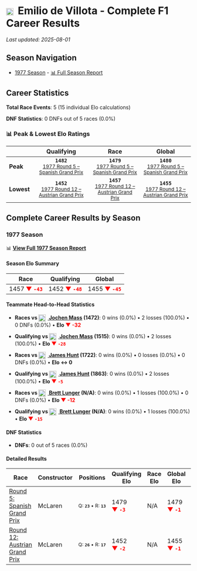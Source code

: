 # <img src="https://upload.wikimedia.org/wikipedia/commons/9/9a/Flag_of_Spain.svg" alt="Spain" width="20" height="auto" style="vertical-align: middle; margin-right: 5px;" onerror="this.outerHTML='🇪🇸'; this.style.marginRight='5px';"/> Emilio de Villota - Complete F1 Career Results

*Last updated: 2025-08-01*

## Season Navigation

- [1977 Season](#1977-season) - [📊 Full Season Report](../seasons/1977-season-report)

## Career Statistics

**Total Race Events**: 5 (15 individual Elo calculations)

**DNF Statistics**: 0 DNFs out of 5 races (0.0%)

### 📊 Peak & Lowest Elo Ratings

| &nbsp; | Qualifying | Race | Global |
|-------|------------|------|--------|
| **Peak** | <center>**`1482`**<br/><small>[1977 Round 5 – Spanish Grand Prix](../seasons/1977-season-report#round-5-spanish-grand-prix)</small></center> | <center>**`1479`**<br/><small>[1977 Round 5 – Spanish Grand Prix](../seasons/1977-season-report#round-5-spanish-grand-prix)</small></center> | <center>**`1480`**<br/><small>[1977 Round 5 – Spanish Grand Prix](../seasons/1977-season-report#round-5-spanish-grand-prix)</small></center> |
| **Lowest** | <center>**`1452`**<br/><small>[1977 Round 12 – Austrian Grand Prix](../seasons/1977-season-report#round-12-austrian-grand-prix)</small></center> | <center>**`1457`**<br/><small>[1977 Round 12 – Austrian Grand Prix](../seasons/1977-season-report#round-12-austrian-grand-prix)</small></center> | <center>**`1455`**<br/><small>[1977 Round 12 – Austrian Grand Prix](../seasons/1977-season-report#round-12-austrian-grand-prix)</small></center> |


## Complete Career Results by Season

### 1977 Season

📊 **[View Full 1977 Season Report](../seasons/1977-season-report)**

#### Season Elo Summary

| Race | Qualifying | Global |
|------|------------|--------|
| 1457 **<span style="color: red;">▼&nbsp;`-43`</span>** | 1452 **<span style="color: red;">▼&nbsp;`-48`</span>** | 1455 **<span style="color: red;">▼&nbsp;`-45`</span>** |

#### Teammate Head-to-Head Statistics

- **Races vs [<img src="https://upload.wikimedia.org/wikipedia/commons/b/ba/Flag_of_Germany.svg" alt="Germany" width="20" height="auto" style="vertical-align: middle; margin-right: 5px;" onerror="this.outerHTML='🇩🇪'; this.style.marginRight='5px';"/> Jochen Mass](jochen-mass) (1472)**: 0 wins (0.0%) • 2 losses (100.0%) • 0 DNFs (0.0%) • **Elo <span style="color: red;">▼&nbsp;-32</span>**
- **Qualifying vs [<img src="https://upload.wikimedia.org/wikipedia/commons/b/ba/Flag_of_Germany.svg" alt="Germany" width="20" height="auto" style="vertical-align: middle; margin-right: 5px;" onerror="this.outerHTML='🇩🇪'; this.style.marginRight='5px';"/> Jochen Mass](jochen-mass) (1515)**: 0 wins (0.0%) • 2 losses (100.0%) • **Elo <span style="color: red;">▼&nbsp;`-28`</span>**

- **Races vs [<img src="https://upload.wikimedia.org/wikipedia/commons/thumb/8/83/Flag_of_the_United_Kingdom_%283-5%29.svg/512px-Flag_of_the_United_Kingdom_%283-5%29.svg.png?20250726143817" alt="United Kingdom" width="20" height="auto" style="vertical-align: middle; margin-right: 5px;" onerror="this.outerHTML='🇬🇧'; this.style.marginRight='5px';"/> James Hunt](james-hunt) (1722)**: 0 wins (0.0%) • 0 losses (0.0%) • 0 DNFs (0.0%) • **Elo ↔ 0**
- **Qualifying vs [<img src="https://upload.wikimedia.org/wikipedia/commons/thumb/8/83/Flag_of_the_United_Kingdom_%283-5%29.svg/512px-Flag_of_the_United_Kingdom_%283-5%29.svg.png?20250726143817" alt="United Kingdom" width="20" height="auto" style="vertical-align: middle; margin-right: 5px;" onerror="this.outerHTML='🇬🇧'; this.style.marginRight='5px';"/> James Hunt](james-hunt) (1863)**: 0 wins (0.0%) • 2 losses (100.0%) • **Elo <span style="color: red;">▼&nbsp;`-5`</span>**

- **Races vs [<img src="https://upload.wikimedia.org/wikipedia/commons/a/a4/Flag_of_the_United_States.svg" alt="United States" width="20" height="auto" style="vertical-align: middle; margin-right: 5px;" onerror="this.outerHTML='🇺🇸'; this.style.marginRight='5px';"/> Brett Lunger](brett-lunger) (N/A)**: 0 wins (0.0%) • 1 losses (100.0%) • 0 DNFs (0.0%) • **Elo <span style="color: red;">▼&nbsp;-12</span>**
- **Qualifying vs [<img src="https://upload.wikimedia.org/wikipedia/commons/a/a4/Flag_of_the_United_States.svg" alt="United States" width="20" height="auto" style="vertical-align: middle; margin-right: 5px;" onerror="this.outerHTML='🇺🇸'; this.style.marginRight='5px';"/> Brett Lunger](brett-lunger) (N/A)**: 0 wins (0.0%) • 1 losses (100.0%) • **Elo <span style="color: red;">▼&nbsp;`-15`</span>**

#### DNF Statistics

- **DNFs**: 0 out of 5 races (0.0%)

#### Detailed Results

| Race | Constructor | Positions | Qualifying Elo | Race Elo | Global Elo | Teammate |
|------|-------------|-----------|----------------|----------|------------|----------|
| [Round 5: Spanish Grand Prix](../seasons/1977-season-report#round-5-spanish-grand-prix) | McLaren | <small>Q:&nbsp;**`23`**&nbsp;•&nbsp;R:&nbsp;**`13`**</small> | 1479 **<span style="color: red;">▼&nbsp;`-3`</span>** | N/A | 1479 **<span style="color: red;">▼&nbsp;`-1`</span>** | [<img src="https://upload.wikimedia.org/wikipedia/commons/b/ba/Flag_of_Germany.svg" alt="Germany" width="20" height="auto" style="vertical-align: middle; margin-right: 5px;" onerror="this.outerHTML='🇩🇪'; this.style.marginRight='5px';"/> Jochen Mass](jochen-mass)<br/><small>Q:&nbsp;**`9`**&nbsp;•&nbsp;R:&nbsp;**`4`**</small> |
| [Round 12: Austrian Grand Prix](../seasons/1977-season-report#round-12-austrian-grand-prix) | McLaren | <small>Q:&nbsp;**`26`**&nbsp;•&nbsp;R:&nbsp;**`17`**</small> | 1452 **<span style="color: red;">▼&nbsp;`-2`</span>** | N/A | 1455 **<span style="color: red;">▼&nbsp;`-1`</span>** | [<img src="https://upload.wikimedia.org/wikipedia/commons/b/ba/Flag_of_Germany.svg" alt="Germany" width="20" height="auto" style="vertical-align: middle; margin-right: 5px;" onerror="this.outerHTML='🇩🇪'; this.style.marginRight='5px';"/> Jochen Mass](jochen-mass)<br/><small>Q:&nbsp;**`9`**&nbsp;•&nbsp;R:&nbsp;**`6`**</small> |

